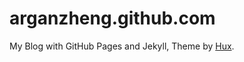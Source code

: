 # arganzheng.github.com
My Blog with GitHub Pages and Jekyll, Theme by [Hux](http://huangxuan.me/).
